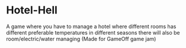 # Hotel-Hell
A game where you have to manage a hotel where different rooms has different preferable temperatures in different seasons there will also be room/electric/water managing (Made for GameOff game jam) 
